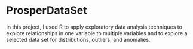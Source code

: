 # ProsperDataSet
In this project, I used R to apply exploratory data analysis techniques to explore relationships in one variable to multiple variables and to explore a selected data set for distributions, outliers, and anomalies.
